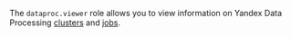 The `dataproc.viewer` role allows you to view information on Yandex Data Processing [clusters](../../data-proc/concepts/index.md#resources) and [jobs](../../data-proc/concepts/jobs.md).
